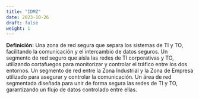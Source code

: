 ```yaml
---
title: "IDMZ"
date: 2023-10-26
draft: false
weight: 1
---
```


**Definición:** Una zona de red segura que separa los sistemas de TI y TO, facilitando la comunicación y el intercambio de datos seguros. Un segmento de red seguro que aísla las redes de TI corporativas y TO, utilizando cortafuegos para monitorizar y controlar el tráfico entre los dos entornos. Un segmento de red entre la Zona Industrial y la Zona de Empresa utilizado para asegurar y controlar la comunicación. Un área de red segmentada diseñada para unir de forma segura las redes de TI y TO, garantizando un flujo de datos controlado entre ellas.
